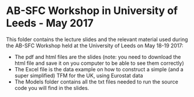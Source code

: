 # AB-SFC Workshop in University of Leeds - May 2017

This folder contains the lecture slides and the relevant material used during the AB-SFC Workshop held at the University of Leeds on May 18-19 2017:

- The pdf and html files are the slides (note: you need to download the html file and save it on you computer to be able to see them correctly)
- The Excel file is the data example on how to construct a simple (and a super simplified) TFM for the UK, using Eurostat data
- The Models folder contains all the txt files needed to run the source code you will find in the slides.